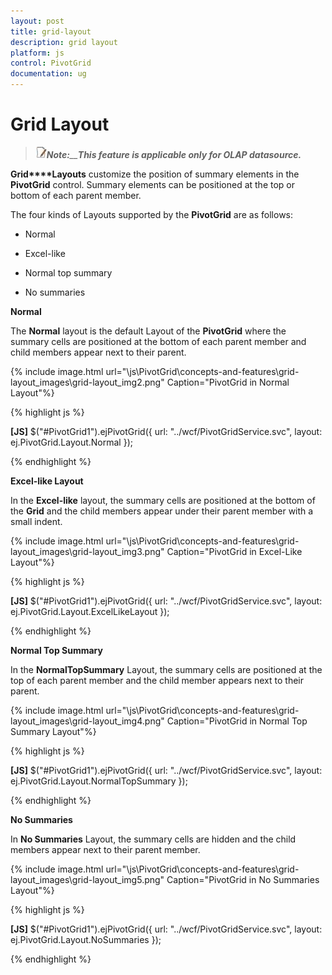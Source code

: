 ```yaml
---
layout: post
title: grid-layout
description: grid layout
platform: js
control: PivotGrid
documentation: ug
---
```


# Grid Layout

> ![](grid-layout_images\grid-layout_img1.jpeg)_**Note:**__**This feature is applicable only for OLAP datasource.**_

**Grid****Layouts** customize the position of summary elements in the **PivotGrid** control. Summary elements can be positioned at the top or bottom of each parent member.

The four kinds of Layouts supported by the **PivotGrid** are as follows:

* Normal

* Excel-like

* Normal top summary

* No summaries

**Normal**

The **Normal** layout is the default Layout of the **PivotGrid** where the summary cells are positioned at the bottom of each parent member and child members appear next to their parent.



{% include image.html url="\js\PivotGrid\concepts-and-features\grid-layout_images\grid-layout_img2.png" Caption="PivotGrid in Normal Layout"%}



{% highlight js %}

**[JS]** 
$("#PivotGrid1").ejPivotGrid({ url: "../wcf/PivotGridService.svc",
layout: ej.PivotGrid.Layout.Normal });


{% endhighlight %}



**Excel-like Layout**

In the **Excel-like** layout, the summary cells are positioned at the bottom of the **Grid** and the child members appear under their parent member with a small indent.



{% include image.html url="\js\PivotGrid\concepts-and-features\grid-layout_images\grid-layout_img3.png" Caption="PivotGrid in Excel-Like Layout"%}



{% highlight js %}

**[JS]**
$("#PivotGrid1").ejPivotGrid({ url: "../wcf/PivotGridService.svc",
layout: ej.PivotGrid.Layout.ExcelLikeLayout });


{% endhighlight %}



**Normal Top Summary**

In the **Normal****Top****Summary** Layout, the summary cells are positioned at the top of each parent member and the child member appears next to their parent.

{% include image.html url="\js\PivotGrid\concepts-and-features\grid-layout_images\grid-layout_img4.png" Caption="PivotGrid in Normal Top Summary Layout"%}



{% highlight js %}

**[JS]**
$("#PivotGrid1").ejPivotGrid({ url: "../wcf/PivotGridService.svc", 
layout: ej.PivotGrid.Layout.NormalTopSummary });


{% endhighlight %}

**No Summaries**

In **No Summaries** Layout, the summary cells are hidden and the child members appear next to their parent member.

{% include image.html url="\js\PivotGrid\concepts-and-features\grid-layout_images\grid-layout_img5.png" Caption="PivotGrid in No Summaries Layout"%}



{% highlight js %}

**[JS]**
$("#PivotGrid1").ejPivotGrid({ url: "../wcf/PivotGridService.svc", 
layout: ej.PivotGrid.Layout.NoSummaries });


{% endhighlight %}



